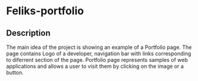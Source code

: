 # Feliks-portfolio
## Description 
The main idea of the project is showing an example of a Portfolio page. The page contains Logo of a developer, navigation bar with links corresponding to diferrent section of the page. Portfolio page represents samples of web applications and allows a user to visit them by clicking on the image or a button.


